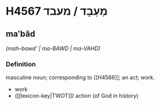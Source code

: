 # H4567 מַעְבָד / מעבד

## maʻbâd

_(mah-bawd' | ma-BAWD | ma-VAHD)_

### Definition

masculine noun; corresponding to [[H4566]]; an act; work.

- work
- ([[lexicon-key|TWOT]]) action (of God in history)
